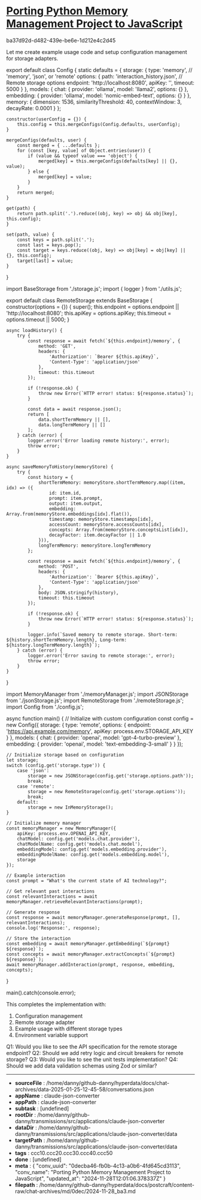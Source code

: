 # [Porting Python Memory Management Project to JavaScript](https://claude.ai/chat/0decba46-fb0b-4c13-a0b6-4fd645cd3113)

ba37d92d-d482-439e-be6e-1d212e4c2d45

 Let me create example usage code and setup configuration management for storage adapters.

<antArtifact identifier="config" type="application/vnd.ant.code" language="javascript" title="config.js">
export default class Config {
    static defaults = {
        storage: {
            type: 'memory',  // 'memory', 'json', or 'remote'
            options: {
                path: 'interaction_history.json',
                // Remote storage options
                endpoint: 'http://localhost:8080',
                apiKey: '',
                timeout: 5000
            }
        },
        models: {
            chat: {
                provider: 'ollama',
                model: 'llama2',
                options: {}
            },
            embedding: {
                provider: 'ollama',
                model: 'nomic-embed-text',
                options: {}
            }
        },
        memory: {
            dimension: 1536,
            similarityThreshold: 40,
            contextWindow: 3,
            decayRate: 0.0001
        }
    };

    constructor(userConfig = {}) {
        this.config = this.mergeConfigs(Config.defaults, userConfig);
    }

    mergeConfigs(defaults, user) {
        const merged = { ...defaults };
        for (const [key, value] of Object.entries(user)) {
            if (value && typeof value === 'object') {
                merged[key] = this.mergeConfigs(defaults[key] || {}, value);
            } else {
                merged[key] = value;
            }
        }
        return merged;
    }

    get(path) {
        return path.split('.').reduce((obj, key) => obj && obj[key], this.config);
    }

    set(path, value) {
        const keys = path.split('.');
        const last = keys.pop();
        const target = keys.reduce((obj, key) => obj[key] = obj[key] || {}, this.config);
        target[last] = value;
    }
}
</antArtifact>

<antArtifact identifier="remote-storage" type="application/vnd.ant.code" language="javascript" title="remoteStorage.js">
import BaseStorage from './storage.js';
import { logger } from './utils.js';

export default class RemoteStorage extends BaseStorage {
    constructor(options = {}) {
        super();
        this.endpoint = options.endpoint || 'http://localhost:8080';
        this.apiKey = options.apiKey;
        this.timeout = options.timeout || 5000;
    }

    async loadHistory() {
        try {
            const response = await fetch(`${this.endpoint}/memory`, {
                method: 'GET',
                headers: {
                    'Authorization': `Bearer ${this.apiKey}`,
                    'Content-Type': 'application/json'
                },
                timeout: this.timeout
            });

            if (!response.ok) {
                throw new Error(`HTTP error! status: ${response.status}`);
            }

            const data = await response.json();
            return [
                data.shortTermMemory || [],
                data.longTermMemory || []
            ];
        } catch (error) {
            logger.error('Error loading remote history:', error);
            throw error;
        }
    }

    async saveMemoryToHistory(memoryStore) {
        try {
            const history = {
                shortTermMemory: memoryStore.shortTermMemory.map((item, idx) => ({
                    id: item.id,
                    prompt: item.prompt,
                    output: item.output,
                    embedding: Array.from(memoryStore.embeddings[idx].flat()),
                    timestamp: memoryStore.timestamps[idx],
                    accessCount: memoryStore.accessCounts[idx],
                    concepts: Array.from(memoryStore.conceptsList[idx]),
                    decayFactor: item.decayFactor || 1.0
                })),
                longTermMemory: memoryStore.longTermMemory
            };

            const response = await fetch(`${this.endpoint}/memory`, {
                method: 'POST',
                headers: {
                    'Authorization': `Bearer ${this.apiKey}`,
                    'Content-Type': 'application/json'
                },
                body: JSON.stringify(history),
                timeout: this.timeout
            });

            if (!response.ok) {
                throw new Error(`HTTP error! status: ${response.status}`);
            }

            logger.info(`Saved memory to remote storage. Short-term: ${history.shortTermMemory.length}, Long-term: ${history.longTermMemory.length}`);
        } catch (error) {
            logger.error('Error saving to remote storage:', error);
            throw error;
        }
    }
}
</antArtifact>

<antArtifact identifier="example" type="application/vnd.ant.code" language="javascript" title="example.js">
import MemoryManager from './memoryManager.js';
import JSONStorage from './jsonStorage.js';
import RemoteStorage from './remoteStorage.js';
import Config from './config.js';

async function main() {
    // Initialize with custom configuration
    const config = new Config({
        storage: {
            type: 'remote',
            options: {
                endpoint: 'https://api.example.com/memory',
                apiKey: process.env.STORAGE_API_KEY
            }
        },
        models: {
            chat: {
                provider: 'openai',
                model: 'gpt-4-turbo-preview'
            },
            embedding: {
                provider: 'openai',
                model: 'text-embedding-3-small'
            }
        }
    });

    // Initialize storage based on configuration
    let storage;
    switch (config.get('storage.type')) {
        case 'json':
            storage = new JSONStorage(config.get('storage.options.path'));
            break;
        case 'remote':
            storage = new RemoteStorage(config.get('storage.options'));
            break;
        default:
            storage = new InMemoryStorage();
    }

    // Initialize memory manager
    const memoryManager = new MemoryManager({
        apiKey: process.env.OPENAI_API_KEY,
        chatModel: config.get('models.chat.provider'),
        chatModelName: config.get('models.chat.model'),
        embeddingModel: config.get('models.embedding.provider'),
        embeddingModelName: config.get('models.embedding.model'),
        storage
    });

    // Example interaction
    const prompt = "What's the current state of AI technology?";
    
    // Get relevant past interactions
    const relevantInteractions = await memoryManager.retrieveRelevantInteractions(prompt);
    
    // Generate response
    const response = await memoryManager.generateResponse(prompt, [], relevantInteractions);
    console.log('Response:', response);

    // Store the interaction
    const embedding = await memoryManager.getEmbedding(`${prompt} ${response}`);
    const concepts = await memoryManager.extractConcepts(`${prompt} ${response}`);
    await memoryManager.addInteraction(prompt, response, embedding, concepts);
}

main().catch(console.error);
</antArtifact>

This completes the implementation with:
1. Configuration management
2. Remote storage adapter
3. Example usage with different storage types
4. Environment variable support

Q1: Would you like to see the API specification for the remote storage endpoint?
Q2: Should we add retry logic and circuit breakers for remote storage?
Q3: Would you like to see the unit tests implementation?
Q4: Should we add data validation schemas using Zod or similar?

---

* **sourceFile** : /home/danny/github-danny/hyperdata/docs/chat-archives/data-2025-01-25-12-45-58/conversations.json
* **appName** : claude-json-converter
* **appPath** : claude-json-converter
* **subtask** : [undefined]
* **rootDir** : /home/danny/github-danny/transmissions/src/applications/claude-json-converter
* **dataDir** : /home/danny/github-danny/transmissions/src/applications/claude-json-converter/data
* **targetPath** : /home/danny/github-danny/transmissions/src/applications/claude-json-converter/data
* **tags** : ccc10.ccc20.ccc30.ccc40.ccc50
* **done** : [undefined]
* **meta** : {
  "conv_uuid": "0decba46-fb0b-4c13-a0b6-4fd645cd3113",
  "conv_name": "Porting Python Memory Management Project to JavaScript",
  "updated_at": "2024-11-28T12:01:06.378337Z"
}
* **filepath** : /home/danny/github-danny/hyperdata/docs/postcraft/content-raw/chat-archives/md/0dec/2024-11-28_ba3.md